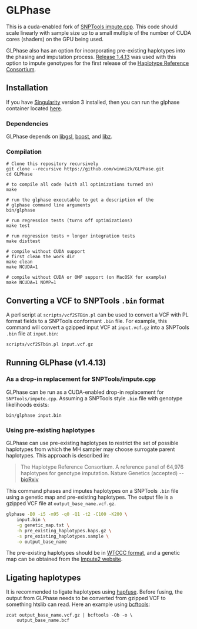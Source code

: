 # GLPhase

This is a cuda-enabled fork of
[SNPTools impute.cpp](http://sourceforge.net/p/snptools/code/ci/master/tree/). This
code should scale linearly with sample size up to a small multiple of
the number of CUDA cores (shaders) on the GPU being used. 

GLPhase also has an option for incorporating pre-existing haplotypes
into the phasing and imputation
process. [Release 1.4.13](https://github.com/wkretzsch/GLPhase/releases/tag/v1.4.13)
was used with this option 
to impute genotypes for the first release of the 
[Haplotype Reference Consortium](http://www.haplotype-reference-consortium.org/).

## Installation

If you have [Singularity](https://www.sylabs.io/singularity/) version 3 installed, then you can run the glphase container located [here](https://cloud.sylabs.io/library/wkretzsch/default/glphase).

### Dependencies

GLPhase depends on [libgsl](https://www.gnu.org/software/gsl/),
[boost](http://www.boost.org/), and [libz](http://www.zlib.net/).

### Compilation

    # Clone this repository recursively
    git clone --recursive https://github.com/winni2k/GLPhase.git
    cd GLPhase

    # to compile all code (with all optimizations turned on)
    make

    # run the glphase executable to get a description of the
    # glphase command line arguments
    bin/glphase

    # run regression tests (turns off optimizations)
    make test

    # run regression tests + longer integration tests
    make disttest

    # compile without CUDA support
    # first clean the work dir
    make clean
    make NCUDA=1

    # compile without CUDA or OMP support (on MacOSX for example)
    make NCUDA=1 NOMP=1

## Converting a VCF to SNPTools `.bin` format

A perl script at `scripts/vcf2STBin.pl` can be used to convert a VCF
with PL format fields to a SNPTools conformant `.bin` file.  For
example, this command will convert a gzipped input VCF at
`input.vcf.gz` into a SNPTools `.bin` file at `input.bin`:

    scripts/vcf2STbin.pl input.vcf.gz

## Running GLPhase (v1.4.13)

### As a drop-in replacement for SNPTools/impute.cpp

GLPhase can be run as a CUDA-enabled drop-in replacement for
`SNPTools/impute.cpp`. Assuming a SNPTools style `.bin` file with
genotype likelihoods exists:

    bin/glphase input.bin

### Using pre-existing haplotypes

GLPhase can use pre-existing haplotypes to restrict the set of
possible haplotypes from which the MH sampler may choose surrogate
parent haplotypes. This approach is described in:

> The Haplotype Reference Consortium. A reference panel of 64,976
> haplotypes for genotype imputation. Nature Genetics (accepted) -- 
> [bioRxiv](http://biorxiv.org/content/early/2015/12/23/035170)


This command phases and imputes haplotypes on a SNPTools `.bin` file
using a genetic map and pre-existing haplotypes.  The output file is
a gzipped VCF file at `output_base_name.vcf.gz`.

```bash
glphase -B0 -i5 -m95 -q0 -Q1 -t2 -C100 -K200 \
    input.bin \
    -g genetic_map.txt \
    -h pre_existing_haplotypes.haps.gz \
    -s pre_existing_haplotypes.sample \
    -o output_base_name
```

The pre-existing haplotypes should be in
[WTCCC format](https://mathgen.stats.ox.ac.uk/genetics_software/shapeit/shapeit.html#hapsample), 
and a genetic map can be obtained from the [Impute2 website](https://mathgen.stats.ox.ac.uk/impute/impute_v2.html#reference).

## Ligating haplotypes

It is recommended to ligate haplotypes using
[hapfuse](https://bitbucket.org/wkretzsch/hapfuse/src).  Before
fusing, the output from GLPhase needs to be converted from gzipped VCF
to something htslib can read. Here an example using [bcftools](https://samtools.github.io/bcftools/bcftools.html):

    zcat output_base_name.vcf.gz | bcftools -Ob -o \
        output_base_name.bcf

